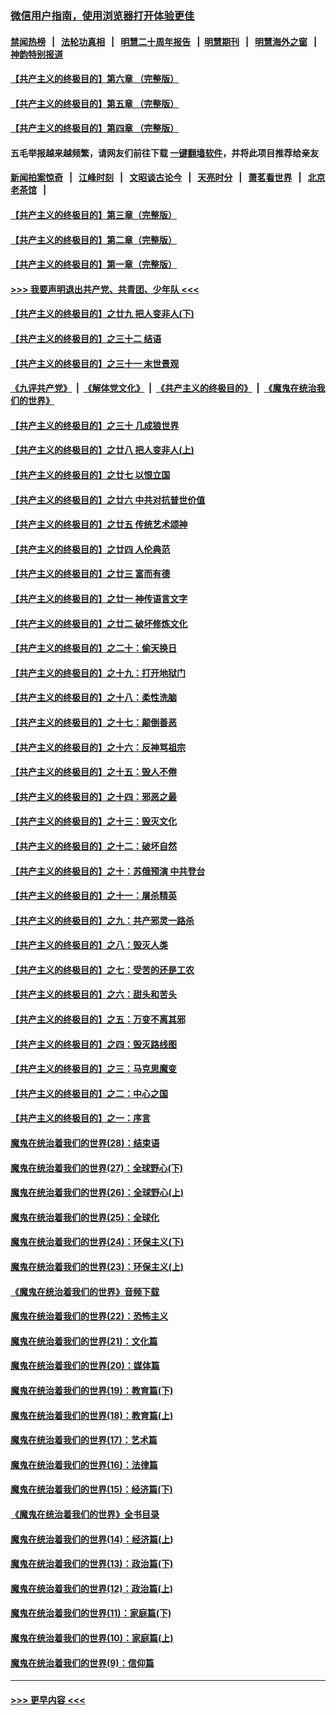 ### [微信用户指南，使用浏览器打开体验更佳](https://github.com/gfw-breaker/banned-news1/blob/master/indexes/wechat-guide.md?t=0)
#### [禁闻热榜](热点新闻.md?t=0)  &nbsp;&nbsp;|&nbsp;&nbsp; [法轮功真相](https://github.com/gfw-breaker/truth/blob/master/README.md?t=0) &nbsp;&nbsp;|&nbsp;&nbsp; [明慧二十周年报告](https://github.com/gfw-breaker/mh-reports/blob/master/README.md?t=0) &nbsp;&nbsp;|&nbsp;&nbsp;[明慧期刊](https://github.com/gfw-breaker/mh-qikan) &nbsp;&nbsp;|&nbsp;&nbsp; [明慧海外之窗](https://github.com/gfw-breaker/mh-news/blob/master/README.md?t=0) &nbsp;&nbsp;|&nbsp;&nbsp; [神韵特别报道](https://github.com/gfw-breaker/mh-news/blob/master/shenyun.md?t=0)
#### [【共产主义的终极目的】第六章 （完整版）](../pages/nsc422/n11428913.md?t=02100611) 
#### [【共产主义的终极目的】第五章 （完整版）](../pages/nsc422/n11428912.md?t=02100611) 
#### [【共产主义的终极目的】第四章 （完整版）](../pages/nsc422/n11428907.md?t=02100611) 
#### 五毛举报越来越频繁，请网友们前往下载 [一键翻墙软件](https://github.com/gfw-breaker/ssr-accounts)，并将此项目推荐给亲友
#### [新闻拍案惊奇](https://github.com/gfw-breaker/banned-news1/blob/master/pages/link4.md) &nbsp;&nbsp;|&nbsp;&nbsp; [江峰时刻](https://github.com/gfw-breaker/banned-news1/blob/master/pages/link4.md) &nbsp;&nbsp;|&nbsp;&nbsp; [文昭谈古论今](https://github.com/gfw-breaker/banned-news1/blob/master/pages/link4.md) &nbsp;&nbsp;|&nbsp;&nbsp; [天亮时分](https://github.com/gfw-breaker/banned-news1/blob/master/pages/link4.md) &nbsp;&nbsp;|&nbsp;&nbsp; [萧茗看世界](https://github.com/gfw-breaker/banned-news1/blob/master/pages/link4.md) &nbsp;&nbsp;|&nbsp;&nbsp; [北京老茶馆](https://github.com/gfw-breaker/banned-news1/blob/master/pages/link4.md) &nbsp;&nbsp;|&nbsp;&nbsp; 
#### [【共产主义的终极目的】第三章（完整版）](../pages/nsc422/n11428848.md?t=02100611) 
#### [【共产主义的终极目的】第二章（完整版）](../pages/nsc422/n11428831.md?t=02100611) 
#### [【共产主义的终极目的】第一章（完整版）](../pages/nsc422/n11417651.md?t=02100611) 
#### [>>> 我要声明退出共产党、共青团、少年队 <<<](https://github.com/begood0513/goodnews/blob/master/quit/letter.md) 
#### [【共产主义的终极目的】之廿九 把人变非人(下)](../pages/nsc422/n11344140.md?t=02100611) 
#### [【共产主义的终极目的】之三十二 结语](../pages/nsc422/n11360535.md?t=02100611) 
#### [【共产主义的终极目的】之三十一 末世景观](../pages/nsc422/n11351129.md?t=02100611) 
#### [《九评共产党》](https://github.com/begood0513/9ping.md/blob/master/README.md) &nbsp;|&nbsp; [《解体党文化》](../../../../jtdwh.md/blob/master/README.md)  &nbsp;|&nbsp; [《共产主义的终极目的》](../../../../gczydzjmd.md/blob/master/README.md) &nbsp;|&nbsp; [《魔鬼在统治我们的世界》](../../../../mgztzwmdsj.md/blob/master/README.md) 
#### [【共产主义的终极目的】之三十 几成狼世界](../pages/nsc422/n11348280.md?t=02100611) 
#### [【共产主义的终极目的】之廿八 把人变非人(上)](../pages/nsc422/n11340492.md?t=02100611) 
#### [【共产主义的终极目的】之廿七 以恨立国](../pages/nsc422/n11336944.md?t=02100611) 
#### [【共产主义的终极目的】之廿六 中共对抗普世价值](../pages/nsc422/n11324785.md?t=02100611) 
#### [【共产主义的终极目的】之廿五 传统艺术颂神](../pages/nsc422/n11296396.md?t=02100611) 
#### [【共产主义的终极目的】之廿四 人伦典范](../pages/nsc422/n11296397.md?t=02100611) 
#### [【共产主义的终极目的】之廿三 富而有德](../pages/nsc422/n11283598.md?t=02100611) 
#### [【共产主义的终极目的】之廿一 神传语言文字](../pages/nsc422/n11263265.md?t=02100611) 
#### [【共产主义的终极目的】之廿二 破坏修炼文化](../pages/nsc422/n11245728.md?t=02100611) 
#### [【共产主义的终极目的】之二十：偷天换日](../pages/nsc422/n11238846.md?t=02100611) 
#### [【共产主义的终极目的】之十九：打开地狱门](../pages/nsc422/n11206376.md?t=02100611) 
#### [【共产主义的终极目的】之十八：柔性洗脑](../pages/nsc422/n11199994.md?t=02100611) 
#### [【共产主义的终极目的】之十七：颠倒善恶](../pages/nsc422/n11179782.md?t=02100611) 
#### [【共产主义的终极目的】之十六：反神骂祖宗](../pages/nsc422/n11166798.md?t=02100611) 
#### [【共产主义的终极目的】之十五：毁人不倦](../pages/nsc422/n11166792.md?t=02100611) 
#### [【共产主义的终极目的】之十四：邪恶之最](../pages/nsc422/n11150249.md?t=02100611) 
#### [【共产主义的终极目的】之十三：毁灭文化](../pages/nsc422/n11135227.md?t=02100611) 
#### [【共产主义的终极目的】之十二：破坏自然](../pages/nsc422/n11135214.md?t=02100611) 
#### [【共产主义的终极目的】之十：苏俄预演 中共登台](../pages/nsc422/n11118424.md?t=02100611) 
#### [【共产主义的终极目的】之十一：屠杀精英](../pages/nsc422/n11118442.md?t=02100611) 
#### [【共产主义的终极目的】之九：共产邪灵一路杀](../pages/nsc422/n11114139.md?t=02100611) 
#### [【共产主义的终极目的】之八：毁灭人类](../pages/nsc422/n11108503.md?t=02100611) 
#### [【共产主义的终极目的】之七：受苦的还是工农](../pages/nsc422/n11101809.md?t=02100611) 
#### [【共产主义的终极目的】之六：甜头和苦头](../pages/nsc422/n11096971.md?t=02100611) 
#### [【共产主义的终极目的】之五：万变不离其邪](../pages/nsc422/n11091285.md?t=02100611) 
#### [【共产主义的终极目的】之四：毁灭路线图](../pages/nsc422/n11086284.md?t=02100611) 
#### [【共产主义的终极目的】之三：马克思魔变](../pages/nsc422/n11061941.md?t=02100611) 
#### [【共产主义的终极目的】之二：中心之国](../pages/nsc422/n11047728.md?t=02100611) 
#### [【共产主义的终极目的】之一：序言](../pages/nsc422/n11086077.md?t=02100611) 
#### [魔鬼在统治着我们的世界(28)：结束语](../pages/nsc422/n10936246.md?t=02100611) 
#### [魔鬼在统治着我们的世界(27)：全球野心(下)](../pages/nsc422/n10928319.md?t=02100611) 
#### [魔鬼在统治着我们的世界(26)：全球野心(上)](../pages/nsc422/n10900318.md?t=02100611) 
#### [魔鬼在统治着我们的世界(25)：全球化](../pages/nsc422/n10788205.md?t=02100611) 
#### [魔鬼在统治着我们的世界(24)：环保主义(下)](../pages/nsc422/n10695307.md?t=02100611) 
#### [魔鬼在统治着我们的世界(23)：环保主义(上)](../pages/nsc422/n10688613.md?t=02100611) 
#### [《魔鬼在统治着我们的世界》音频下载](../pages/nsc422/n10635553.md?t=02100611) 
#### [魔鬼在统治着我们的世界(22)：恐怖主义](../pages/nsc422/n10614727.md?t=02100611) 
#### [魔鬼在统治着我们的世界(21)：文化篇](../pages/nsc422/n10597706.md?t=02100611) 
#### [魔鬼在统治着我们的世界(20)：媒体篇](../pages/nsc422/n10586579.md?t=02100611) 
#### [魔鬼在统治着我们的世界(19)：教育篇(下)](../pages/nsc422/n10564808.md?t=02100611) 
#### [魔鬼在统治着我们的世界(18)：教育篇(上)](../pages/nsc422/n10526970.md?t=02100611) 
#### [魔鬼在统治着我们的世界(17)：艺术篇](../pages/nsc422/n10499093.md?t=02100611) 
#### [魔鬼在统治着我们的世界(16)：法律篇](../pages/nsc422/n10485969.md?t=02100611) 
#### [魔鬼在统治着我们的世界(15)：经济篇(下)](../pages/nsc422/n10469975.md?t=02100611) 
#### [《魔鬼在统治着我们的世界》全书目录](../pages/nsc422/n10464261.md?t=02100611) 
#### [魔鬼在统治着我们的世界(14)：经济篇(上)](../pages/nsc422/n10457370.md?t=02100611) 
#### [魔鬼在统治着我们的世界(13)：政治篇(下)](../pages/nsc422/n10448270.md?t=02100611) 
#### [魔鬼在统治着我们的世界(12)：政治篇(上)](../pages/nsc422/n10444576.md?t=02100611) 
#### [魔鬼在统治着我们的世界(11)：家庭篇(下)](../pages/nsc422/n10440961.md?t=02100611) 
#### [魔鬼在统治着我们的世界(10)：家庭篇(上)](../pages/nsc422/n10435448.md?t=02100611) 
#### [魔鬼在统治着我们的世界(9)：信仰篇](../pages/nsc422/n10432159.md?t=02100611) 

----
#### [ >>> 更早内容 <<< ](../indexes/nsc422-earlier.md)
